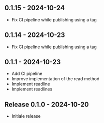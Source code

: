 ## 0.1.15  -  2024-10-24

* Fix CI pipeline while publishing using a tag 

## 0.1.14  -  2024-10-23

* Fix CI pipeline while publishing using a tag 

## 0.1.1  -  2024-10-23

* Add CI pipeline
* Improve implementation of the read method
* Implement readline
* Implement readlines

## Release 0.1.0 - 2024-10-20

* Initiale release

